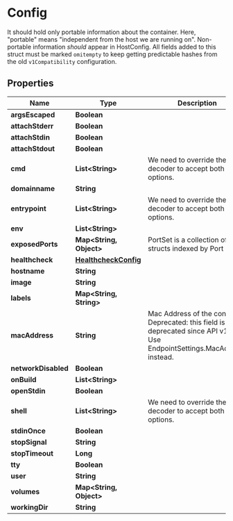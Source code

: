 

# Config

It should hold only portable information about the container. Here, \"portable\" means \"independent from the host we are running on\". Non-portable information *should* appear in HostConfig. All fields added to this struct must be marked `omitempty` to keep getting predictable hashes from the old `v1Compatibility` configuration.

## Properties

| Name | Type | Description | Notes |
|------------ | ------------- | ------------- | -------------|
|**argsEscaped** | **Boolean** |  |  [optional] |
|**attachStderr** | **Boolean** |  |  [optional] |
|**attachStdin** | **Boolean** |  |  [optional] |
|**attachStdout** | **Boolean** |  |  [optional] |
|**cmd** | **List&lt;String&gt;** | We need to override the json decoder to accept both options. |  [optional] |
|**domainname** | **String** |  |  [optional] |
|**entrypoint** | **List&lt;String&gt;** | We need to override the json decoder to accept both options. |  [optional] |
|**env** | **List&lt;String&gt;** |  |  [optional] |
|**exposedPorts** | **Map&lt;String, Object&gt;** | PortSet is a collection of structs indexed by Port |  [optional] |
|**healthcheck** | [**HealthcheckConfig**](HealthcheckConfig.md) |  |  [optional] |
|**hostname** | **String** |  |  [optional] |
|**image** | **String** |  |  [optional] |
|**labels** | **Map&lt;String, String&gt;** |  |  [optional] |
|**macAddress** | **String** | Mac Address of the container.  Deprecated: this field is deprecated since API v1.44. Use EndpointSettings.MacAddress instead. |  [optional] |
|**networkDisabled** | **Boolean** |  |  [optional] |
|**onBuild** | **List&lt;String&gt;** |  |  [optional] |
|**openStdin** | **Boolean** |  |  [optional] |
|**shell** | **List&lt;String&gt;** | We need to override the json decoder to accept both options. |  [optional] |
|**stdinOnce** | **Boolean** |  |  [optional] |
|**stopSignal** | **String** |  |  [optional] |
|**stopTimeout** | **Long** |  |  [optional] |
|**tty** | **Boolean** |  |  [optional] |
|**user** | **String** |  |  [optional] |
|**volumes** | **Map&lt;String, Object&gt;** |  |  [optional] |
|**workingDir** | **String** |  |  [optional] |




